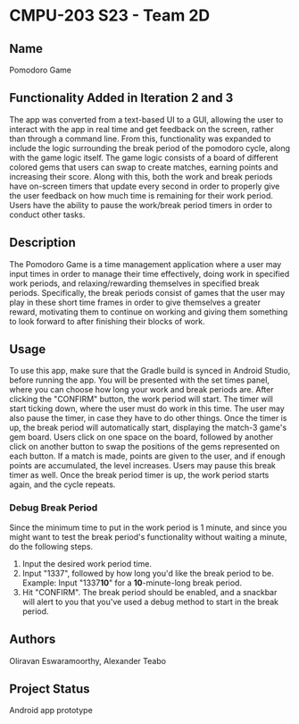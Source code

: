# CMPU-203 S23 - Team 2D

## Name
Pomodoro Game

## Functionality Added in Iteration 2 and 3
The app was converted from a text-based UI to a GUI, allowing the user to interact
with the app in real time and get feedback on the screen, rather than through a
command line. From this, functionality was expanded to include the logic surrounding
the break period of the pomodoro cycle, along with the game logic itself. The game logic
consists of a board of different colored gems that users can swap to create matches, earning
points and increasing their score. Along with this, both the work and break periods have on-screen
timers that update every second in order to properly give the user feedback on how much time
is remaining for their work period. Users have the ability to pause the work/break period
timers in order to conduct other tasks.

## Description
The Pomodoro Game is a time management application where a user may input times in order
to manage their time effectively, doing work in specified work periods, and relaxing/rewarding
themselves in specified break periods. Specifically, the break periods consist of games that
the user may play in these short time frames in order to give themselves a greater reward,
motivating them to continue on working and giving them something to look forward to after
finishing their blocks of work.

## Usage
To use this app, make sure that the Gradle build is synced in Android Studio, before running
the app. You will be presented with the set times panel, where you can choose how long your
work and break periods are. After clicking the "CONFIRM" button, the work period will start.
The timer will start ticking down, where the user must do work in this time. The user may also
pause the timer, in case they have to do other things. Once the timer is up, the break period
will automatically start, displaying the match-3 game's gem board. Users click on one space on
the board, followed by another click on another button to swap the positions of the gems
represented on each button. If a match is made, points are given to the user, and if
enough points are accumulated, the level increases. Users may pause this break timer as well.
Once the break period timer is up, the work period starts again, and the cycle repeats.

### Debug Break Period
Since the minimum time to put in the work period is 1 minute, and since you might want to
test the break period's functionality without waiting a minute, do the following steps.
1. Input the desired work period time.
2. Input "1337", followed by how long you'd like the break period to be.
   Example: Input "1337**10**" for a **10**-minute-long break period.
3. Hit "CONFIRM". The break period should be enabled, and a snackbar will alert
   to you that you've used a debug method to start in the break period.

## Authors
Oliravan Eswaramoorthy, Alexander Teabo

## Project Status
Android app prototype
